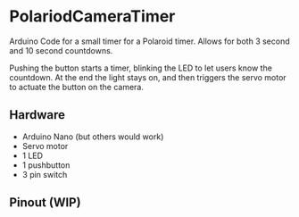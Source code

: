 # PolariodCameraTimer
Arduino Code for a small timer for a Polaroid timer. Allows for both 3 second and 10 second countdowns.

Pushing the button starts a timer, blinking the LED to let users know the countdown. At the end the light stays on, and then triggers the servo motor to actuate the button on the camera. 


## Hardware

- Arduino Nano (but others would work)
- Servo motor
- 1 LED
- 1 pushbutton
- 3 pin switch

## Pinout (WIP)




